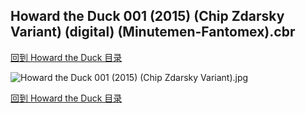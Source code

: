 ## Howard the Duck 001 (2015) (Chip Zdarsky Variant) (digital) (Minutemen-Fantomex).cbr


[回到 Howard the Duck 目录](https://github.com/alicewish/markdown/blob/master/series/Howard-Duck.md)


![Howard the Duck 001 (2015) (Chip Zdarsky Variant).jpg](https://wx1.sinaimg.cn/large/6a9fdecaly1fr0umak987j21kw2edhdt.jpg)

[回到 Howard the Duck 目录](https://github.com/alicewish/markdown/blob/master/series/Howard-Duck.md)

